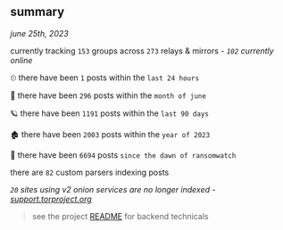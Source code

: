
## summary
_june 25th, 2023_

currently tracking `153` groups across `273` relays & mirrors - _`102` currently online_

⏲ there have been `1` posts within the `last 24 hours`

🦈 there have been `296` posts within the `month of june`

🪐 there have been `1191` posts within the `last 90 days`

🏚 there have been `2003` posts within the `year of 2023`

🦕 there have been `6694` posts `since the dawn of ransomwatch`

there are `82` custom parsers indexing posts

_`20` sites using v2 onion services are no longer indexed - [support.torproject.org](https://support.torproject.org/onionservices/v2-deprecation/)_

> see the project [README](https://github.com/joshhighet/ransomwatch#ransomwatch--) for backend technicals
